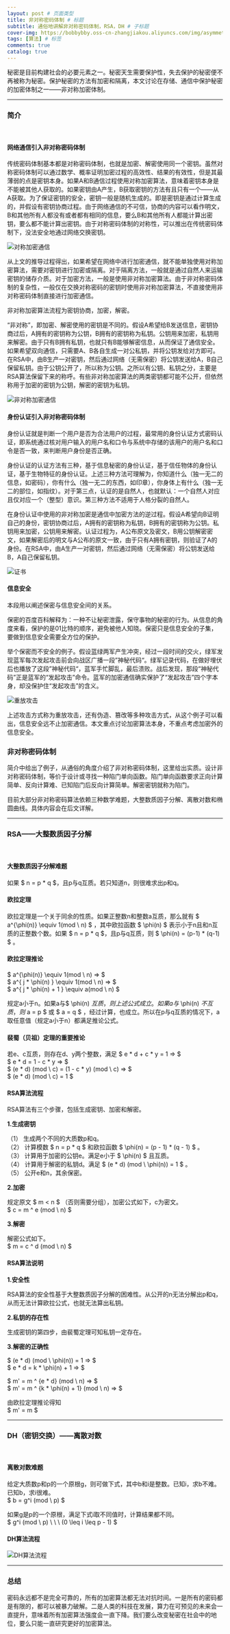 ```yaml
---
layout: post # 页面类型
title: 非对称密码体制 # 标题
subtitle: 通俗地讲解非对称密码体制，RSA，DH # 子标题
cover-img: https://bobbybby.oss-cn-zhangjiakou.aliyuncs.com/img/asymmetric_cryptographic/cover.png # 封面图片
tags: [算法] # 标签
comments: true
catalog: true
---
```


秘密是目前构建社会的必要元素之一。秘密天生需要保护性，失去保护的秘密便不再被称为秘密。保护秘密的方法有加密和隔离，本文讨论在存储、通信中保护秘密的加密体制之一——非对称加密体制。  

---

### 简介
  
  &nbsp;

#### 网络通信引入非对称密码体制

传统密码体制基本都是对称密码体制，也就是加密、解密使用同一个密钥。虽然对称密码体制可以通过数学、概率证明加密过程的高效性、结果的有效性，但是其最薄弱的点是密钥本身。如果A和B通信过程使用对称加密算法，意味着密钥本身是不能被其他人获取的。如果密钥由A产生，B获取密钥的方法有且只有一个——从A获取。为了保证密钥的安全，密钥一般是随机生成的。即是密钥是通过计算生成的，并假设有密钥协商过程。由于网络通信的不可信，协商的内容可以看作明文，B和其他所有人都没有或者都有相同的信息，要么B和其他所有人都能计算出密钥，要么都不能计算出密钥。由于对称密码体制的对称性，可以推出在传统密码体制下，没法安全地通过网络交换密钥。  

![对称加密通信](https://bobbybby.oss-cn-zhangjiakou.aliyuncs.com/img/asymmetric_cryptographic/symmetrical.png)  

从上文的推导过程得出，如果希望在网络中进行加密通信，就不能单独使用对称加密算法，需要对密钥进行加密或隔离。对于隔离方法，一般就是通过自然人来运输密钥的储存介质。对于加密方法，一般是使用非对称加密算法。由于非对称密码体制的复杂性，一般仅在交换对称密码的密钥时使用非对称加密算法，不直接使用非对称密码体制直接进行加密通信。  

非对称加密算法流程为密钥协商，加密，解密。  

“非对称”，即加密、解密使用的密钥是不同的。假设A希望给B发送信息，密钥协商过后，A拥有的密钥称为公钥，B拥有的密钥称为私钥。公钥用来加密，私钥用来解密。由于只有B拥有私钥，也就只有B能够解密信息，从而保证了通信安全。如果希望双向通信，只需要A、B各自生成一对公私钥，并将公钥发给对方即可。在RSA中，由B生产一对密钥，然后通过网络（无需保密）将公钥发送给A，B自己保留私钥。由于公钥公开了，所以称为公钥。之所以有公钥、私钥之分，主要是RSA算法保留下来的称呼。有些非对称加密算法的两类密钥都可能不公开，但依然称用于加密的密钥为公钥，解密的密钥为私钥。  

![非对称加密通信](https://bobbybby.oss-cn-zhangjiakou.aliyuncs.com/img/asymmetric_cryptographic/asymmetrical.png)  

#### 身份认证引入非对称密码体制

身份认证就是判断一个用户是否为合法用户的过程，最常用的身份认证方式密码认证，即系统通过核对用户输入的用户名和口令与系统中存储的该用户的用户名和口令是否一致，来判断用户身份是否正确。  

身份认证的认证方法有三种，基于信息秘密的身份认证，基于信任物体的身份认证，基于生物特征的身份认证。上述三种方法可理解为，你知道什么（独一无二的信息，如密码），你有什么（独一无二的东西，如印章），你身体上有什么（独一无二的部位，如指纹）。对于第三点，认证的是自然人，也就默认：一个自然人对应且仅对应一个（整型）意识。第三种方法不适用于人格分裂的自然人。  

在身份认证中使用的非对称加密是通信中加密方法的逆过程。假设A希望向B证明自己的身份，密钥协商过后，A拥有的密钥称为私钥，B拥有的密钥称为公钥。私钥用来加密，公钥用来解密。认证过程为，A公布原文及密文，B用公钥解密密文，如果解密后的明文与A公布的原文一致，由于只有A拥有密钥，则验证了A的身份。在RSA中，由A生产一对密钥，然后通过网络（无需保密）将公钥发送给B，A自己保留私钥。  

![证书](https://bobbybby.oss-cn-zhangjiakou.aliyuncs.com/img/asymmetric_cryptographic/certificate.png)  

#### 信息安全

本段用以阐述保密与信息安全间的关系。  

保密的百度百科解释为：一种不让秘密泄露，保守事物的秘密的行为。从信息的角度来看，保护的是01比特的顺序，避免被他人知晓。保密只是信息安全的子集，要做到信息安全需要全方位的保护。  

举个保密而不安全的例子。假设蓝绿两军产生冲突，经过一段时间的交火，绿军发现蓝军每次发起攻击前会向战区广播一段”神秘代码“。绿军记录代码，在做好埋伏后也播放了这段”神秘代码“，蓝军手忙脚乱，最后溃败。战后发现，那段“神秘代码”正是蓝军的“发起攻击”命令。蓝军的加密通信确实保护了“发起攻击”四个字本身，却没保护住“发起攻击”的含义。  

![重放攻击](https://bobbybby.oss-cn-zhangjiakou.aliyuncs.com/img/asymmetric_cryptographic/attack.png)  

上述攻击方式称为重放攻击，还有伪造、篡改等多种攻击方式，从这个例子可以看出，信息安全远不止加密通信。本文重点讨论加密算法本身，不重点考虑加密外的信息安全。  


### 非对称密码体制

简介中给出了例子，从通俗的角度介绍了非对称密码体制，这里给出实质。设计非对称密码体制，等价于设计或寻找一种陷门单向函数。陷门单向函数要求正向计算简单、反向计算难、已知陷门后反向计算简单。解密密钥就称为陷门。  

目前大部分非对称密码算法依赖三种数学难题，大整数质因子分解、离散对数和椭圆曲线。具体内容会在后文详解。  

---

### RSA——大整数质因子分解

&nbsp;

#### 大整数质因子分解难题

如果 $ n = p * q $，且p与q互质。若只知道n，则很难求出p和q。  

#### 欧拉定理

欧拉定理是一个关于同余的性质。如果正整数n和整数a互质，那么就有 $ a^{\phi(n)} \equiv 1(mod \ n) $  ，其中欧拉函数 $ \phi(n) $ 表示小于n且和n互质的正整数个数。如果 $ n = p * q $，且p与q互质，则 $ \phi(n) = (p-1) * (q-1) $ 。  

#### 欧拉定理推论

$ a^{\phi(n)} \equiv 1(mod \ n) => $  
$ a^{ j * \phi(n) } \equiv 1(mod \ n) => $  
$ a^{ j * \phi(n) + 1 } \equiv a(mod \ n) $  

规定a小于n。如果a与$ \phi(n) $互质，则上述公式成立。如果a与$ \phi(n) $不互质，则$ a = p $ 或 $ a = q $ ，经过计算，也成立。所以在p与q互质的情况下，a取任意值（规定a小于n）都满足推论公式。

#### 裴蜀（贝祖）定理的重要推论

若e、c互质，则存在d、y两个整数，满足
$ e * d + c * y = 1 => $  
$ e * d = 1 - c * y => $  
$ (e * d) (mod \  c) = (1 - c * y) (mod \  c) => $  
$ (e * d) (mod \  c) = 1 $  

#### RSA算法流程

RSA算法有三个步骤，包括生成密钥、加密和解密。

**1.生成密钥**

（1） 生成两个不同的大质数p和q。  
（2） 计算模数 $ n = p * q $ 和欧拉函数 $ \phi(n) = (p - 1) * (q - 1) $ 。  
（3） 计算用于加密的公钥e。满足e小于 $ \phi(n) $ 且互质。  
（4） 计算用于解密的私钥d。满足 $ (e * d) (mod \  \phi(n)) = 1 $ 。  
（5） 公开e和n，其余保密。  

**2.加密**

规定原文 $ m < n $ （否则需要分组），加密公式如下，c为密文。  
$ c = m ^ e (mod \ n) $  

**3.解密**

解密公式如下。  
$ m = c ^ d (mod \ n) $  

#### RSA算法说明

**1.安全性**

RSA算法的安全性基于大整数质因子分解的困难性。从公开的n无法分解出p和q，从而无法计算欧拉公式，也就无法算出私钥。  

**2.私钥的存在性**

生成密钥的第四步，由裴蜀定理可知私钥一定存在。

**3.解密的正确性**

$ (e * d) (mod \  \phi(n)) = 1 => $  
$ e * d = k * \phi(n) + 1 => $  

$ m' = m ^ {e * d} (mod \ n) => $  
$ m' = m ^ {k * \phi(n) + 1} (mod \ n) => $  

由欧拉定理推论得知  
$ m' = m $  

---

### DH（密钥交换）——离散对数

&nbsp;

#### 离散对数难题

给定大质数p和p的一个原根g，则可做下式，其中b和i是整数。已知i，求b不难。已知b，求i很难。  
$ b = g^i (mod \ p) $

如果g是p的一个原根，满足下式i取不同值时，计算结果都不同。  
$ g^i (mod \ p) \ \ \  (0 \leq i \leq p - 1) $

#### DH算法流程

![DH算法流程](https://bobbybby.oss-cn-zhangjiakou.aliyuncs.com/img/asymmetric_cryptographic/DH.png)  

---

### 总结

密码永远都不是完全可靠的，所有的加密算法都无法对抗时间。一是所有的密码都是有限的，都可以被暴力破解。二是人类的科技在发展，算力在可预见的未来会一直提升，意味着所有加密算法强度会一直下降。我们要么改变秘密在社会中的地位，要么只能一直研究更好的加密算法。  